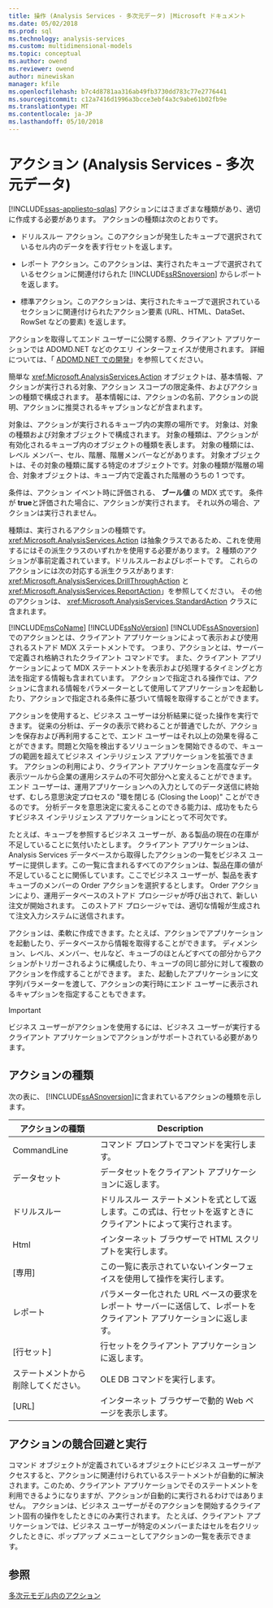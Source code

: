 ```yaml
---
title: 操作 (Analysis Services - 多次元データ) |Microsoft ドキュメント
ms.date: 05/02/2018
ms.prod: sql
ms.technology: analysis-services
ms.custom: multidimensional-models
ms.topic: conceptual
ms.author: owend
ms.reviewer: owend
author: minewiskan
manager: kfile
ms.openlocfilehash: b7c4d8781aa316ab49fb3730dd783c77e2776441
ms.sourcegitcommit: c12a7416d1996a3bcce3ebf4a3c9abe61b02fb9e
ms.translationtype: MT
ms.contentlocale: ja-JP
ms.lasthandoff: 05/10/2018
---
```

# <a name="actions-analysis-services---multidimensional-data"></a>アクション (Analysis Services - 多次元データ)
[!INCLUDE[ssas-appliesto-sqlas](../../includes/ssas-appliesto-sqlas.md)]
  アクションにはさまざまな種類があり、適切に作成する必要があります。 アクションの種類は次のとおりです。  
  
-   ドリルスルー アクション。このアクションが発生したキューブで選択されているセル内のデータを表す行セットを返します。  
  
-   レポート アクション。このアクションは、実行されたキューブで選択されているセクションに関連付けられた [!INCLUDE[ssRSnoversion](../../includes/ssrsnoversion-md.md)] からレポートを返します。  
  
-   標準アクション。このアクションは、実行されたキューブで選択されているセクションに関連付けられたアクション要素 (URL、HTML、DataSet、RowSet などの要素) を返します。  
  
 アクションを取得してエンド ユーザーに公開する際、クライアント アプリケーションでは ADOMD.NET などのクエリ インターフェイスが使用されます。 詳細については、「 [ADOMD.NET での開発](../../analysis-services/multidimensional-models/adomd-net/developing-with-adomd-net.md)」を参照してください。  
  
 簡単な <xref:Microsoft.AnalysisServices.Action> オブジェクトは、基本情報、アクションが実行される対象、アクション スコープの限定条件、およびアクションの種類で構成されます。 基本情報には、アクションの名前、アクションの説明、アクションに推奨されるキャプションなどが含まれます。  
  
 対象は、アクションが実行されるキューブ内の実際の場所です。 対象は、対象の種類および対象オブジェクトで構成されます。 対象の種類は、アクションが有効化されるキューブ内のオブジェクトの種類を表します。 対象の種類には、レベル メンバー、セル、階層、階層メンバーなどがあります。 対象オブジェクトは、その対象の種類に属する特定のオブジェクトです。対象の種類が階層の場合、対象オブジェクトは、キューブ内で定義された階層のうちの 1 つです。  
  
 条件は、アクション イベント時に評価される、 **ブール値** の MDX 式です。 条件が **true**と評価された場合に、アクションが実行されます。 それ以外の場合、アクションは実行されません。  
  
 種類は、実行されるアクションの種類です。 <xref:Microsoft.AnalysisServices.Action> は抽象クラスであるため、これを使用するにはその派生クラスのいずれかを使用する必要があります。 2 種類のアクションが事前定義されています。ドリルスルーおよびレポートです。 これらのアクションには次の対応する派生クラスがあります: <xref:Microsoft.AnalysisServices.DrillThroughAction> と <xref:Microsoft.AnalysisServices.ReportAction>」を参照してください。 その他のアクションは、 <xref:Microsoft.AnalysisServices.StandardAction> クラスに含まれます。  
  
 [!INCLUDE[msCoName](../../includes/msconame-md.md)] [!INCLUDE[ssNoVersion](../../includes/ssnoversion-md.md)] [!INCLUDE[ssASnoversion](../../includes/ssasnoversion-md.md)]でのアクションとは、クライアント アプリケーションによって表示および使用されるストアド MDX ステートメントです。 つまり、アクションとは、サーバーで定義され格納されたクライアント コマンドです。 また、クライアント アプリケーションによって MDX ステートメントを表示および処理するタイミングと方法を指定する情報も含まれています。 アクションで指定される操作では、アクションに含まれる情報をパラメーターとして使用してアプリケーションを起動したり、アクションで指定される条件に基づいて情報を取得することができます。  
  
 アクションを使用すると、ビジネス ユーザーは分析結果に従った操作を実行できます。 従来の分析は、データの表示で終わることが普通でしたが、アクションを保存および再利用することで、エンド ユーザーはそれ以上の効果を得ることができます。問題と欠陥を検出するソリューションを開始できるので、キューブの範囲を超えてビジネス インテリジェンス アプリケーションを拡張できます。 アクションの利用により、クライアント アプリケーションを高度なデータ表示ツールから企業の運用システムの不可欠部分へと変えることができます。 エンド ユーザーは、運用アプリケーションへの入力としてのデータ送信に終始せず、むしろ意思決定プロセスの "環を閉じる (Closing the Loop)" ことができるのです。 分析データを意思決定に変えることのできる能力は、成功をもたらすビジネス インテリジェンス アプリケーションにとって不可欠です。  
  
 たとえば、キューブを参照するビジネス ユーザーが、ある製品の現在の在庫が不足していることに気付いたとします。 クライアント アプリケーションは、Analysis Services データベースから取得したアクションの一覧をビジネス ユーザーに提供します。この一覧に含まれるすべてのアクションは、製品在庫の値が不足していることに関係しています。ここでビジネス ユーザーが、製品を表すキューブのメンバーの Order アクションを選択するとします。 Order アクションにより、運用データベースのストアド プロシージャが呼び出されて、新しい注文が開始されます。 このストアド プロシージャでは、適切な情報が生成されて注文入力システムに送信されます。  
  
 アクションは、柔軟に作成できます。たとえば、アクションでアプリケーションを起動したり、データベースから情報を取得することができます。 ディメンション、レベル、メンバー、セルなど、キューブのほとんどすべての部分からアクションがトリガーされるように構成したり、キューブの同じ部分に対して複数のアクションを作成することができます。 また、起動したアプリケーションに文字列パラメーターを渡して、アクションの実行時にエンド ユーザーに表示されるキャプションを指定することもできます。  
  
> [!IMPORTANT]  
>  ビジネス ユーザーがアクションを使用するには、ビジネス ユーザーが実行するクライアント アプリケーションでアクションがサポートされている必要があります。  
  
## <a name="types-of-actions"></a>アクションの種類  
 次の表に、 [!INCLUDE[ssASnoversion](../../includes/ssasnoversion-md.md)]に含まれているアクションの種類を示します。  
  
|アクションの種類|Description|  
|-----------------|-----------------|  
|CommandLine|コマンド プロンプトでコマンドを実行します。|  
|データセット|データセットをクライアント アプリケーションに返します。|  
|ドリルスルー|ドリルスルー ステートメントを式として返します。この式は、行セットを返すときにクライアントによって実行されます。|  
|Html|インターネット ブラウザーで HTML スクリプトを実行します。|  
|[専用]|この一覧に表示されていないインターフェイスを使用して操作を実行します。|  
|レポート|パラメーター化された URL ベースの要求をレポート サーバーに送信して、レポートをクライアント アプリケーションに返します。|  
|[行セット]|行セットをクライアント アプリケーションに返します。|  
|ステートメントから削除してください。|OLE DB コマンドを実行します。|  
|[URL]|インターネット ブラウザーで動的 Web ページを表示します。|  
  
## <a name="resolving-and-executing-actions"></a>アクションの競合回避と実行  
 コマンド オブジェクトが定義されているオブジェクトにビジネス ユーザーがアクセスすると、アクションに関連付けられているステートメントが自動的に解決されます。このため、クライアント アプリケーションでそのステートメントを利用できるようになりますが、アクションが自動的に実行されるわけではありません。 アクションは、ビジネス ユーザーがそのアクションを開始するクライアント固有の操作をしたときにのみ実行されます。 たとえば、クライアント アプリケーションでは、ビジネス ユーザーが特定のメンバーまたはセルを右クリックしたときに、ポップアップ メニューとしてアクションの一覧を表示できます。  
  
## <a name="see-also"></a>参照  
 [多次元モデル内のアクション](../../analysis-services/multidimensional-models/actions-in-multidimensional-models.md)  
  
  
